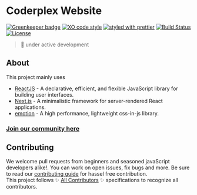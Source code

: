 # Coderplex Website

[![Greenkeeper badge](https://badges.greenkeeper.io/coderplex/coderplex.svg)](https://greenkeeper.io/)
[![XO code style](https://img.shields.io/badge/code_style-XO-5ed9c7.svg)](https://github.com/sindresorhus/xo)
[![styled with prettier](https://img.shields.io/badge/styled_with-prettier-ff69b4.svg)](https://github.com/prettier/prettier)
[![Build Status](https://travis-ci.org/coderplex/coderplex.svg?branch=master)](https://travis-ci.org/coderplex/coderplex)
[![License](https://img.shields.io/badge/License-BSD%203--Clause-blue.svg)](https://github.com/coderplex/coderplex/blob/master/LICENSE)

>:construction: under active development

## About

This project mainly uses

* [ReactJS](https://reactjs.org/) - A declarative, efficient, and flexible JavaScript library for building user
  interfaces.
* [Next.js](https://github.com/zeit/next.js/) - A minimalistic framework for server-rendered React applications.
* [emotion](https://emotion.sh) - A high performance, lightweight css-in-js library.

### [Join our community here](https://www.coderplex.org)

## Contributing

We welcome pull requests from beginners and seasoned javaScript developers alike!. You can work on open issues, fix bugs
and more. Be sure to read our [contributing guide](https://github.com/coderplex/coderplex/blob/develop/.github/CONTRIBUTING.md) for
hassel free contribution. <br/> This project follows ✨
[All Contributors](https://github.com/kentcdodds/all-contributors) ✨ specifications to recognize all contributors.

